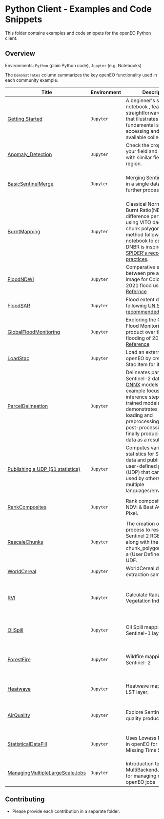 # Python Client - Examples and Code Snippets

This folder contains examples and code snippets for the openEO Python client.

## Overview

Environments: `Python` (plain Python code), `Jupyter` (e.g. Notebooks)

The `Demonstrates` column summarizes the key openEO functionality used in each community example.


| Title | Environment | Description | Demonstrates |
|-|-|-|-|
| [Getting Started](./1.%20GettingStarted/) | `Jupyter`  | A beginner's sample notebook , featuring a straightforward workflow that illustrates the fundamental steps of accessing and utilizing available collections. | Loading collection from a backend; openEO process `load_collection` |
| [Anomaly_Detection](./RescaleChunks/) | `Jupyter`  | Check the crop growth on your field and compare it with similar fields in the region. | Loading data from **WFS**; openEO process `Anomaly_Detection` |
| [BasicSentinelMerge](./BasicSentinelMerge/) | `Jupyter`   | Merging Sentinel 1 and 2 in a single datacube for further processing. | openEO processes `merge_cubes`, `mask_scl_dilation`, `aggregate_temporal_period`, `array_interpolate_linear`, `sar_backscatter`, `filter_bbox` |
| [BurntMapping](./BurntMapping/)             | `Jupyter`    | Classical Normalized Burnt Ratio(NBR) difference performed using VITO backend on a chunk polygon. The method followed in this notebook to compute DNBR is inspired from [UN SPIDER's recommended practices](https://www.un-spider.org/advisory-support/recommended-practices/recommended-practice-google-earth-engine-flood-mapping). | openEO processes `run_udf`, `chunk_polygon` with polygon loaded from JSON, `reduce_dimension` |
| [FloodNDWI](./FloodNDWI/)                   | `Jupyter`    | Comparative study between pre and post image for Cologne during 2021 flood using NDWI. [Refernce](https://labo.obs-mip.fr/multitemp/the-ndwi-applied-to-the-recent-flooding-in-the-central-us/) | **Adding metadata** to a datacube; openEO processes `datacube_from_process`, `merge_datacube`, `reduce_dimension`|
| [FloodSAR](./FloodSAR/)                     | `Jupyter`    | Flood extent detection following [UN SPIDER's recommended practices](https://www.un-spider.org/advisory-support/recommended-practices/recommended-practice-google-earth-engine-flood-mapping). | **Thresholding** using `udf`; openEO processes `divide` |
| [GlobalFloodMonitoring](./GlobalFloodMonitoring/) | `Jupyter`    | Exploring the Global Flood Monitoring (GFM) product over the Pakistan flooding of 2022. [Reference](https://extwiki.eodc.eu/GFM) | Loading `GFM` data; saving data in specific `tile_grids`; plotting with additional data |
| [LoadStac](./LoadStac/)                     | `Jupyter`    | Load an external file in openEO by creating a Stac Item for it. | creating a simple stac item, openEO processes `load_stac` |
| [ParcelDelineation](./ParcelDelineation/)   | `Jupyter` | Delineates parcels with Sentinel-2 data using [ONNX](https://onnx.ai/) models. The example focuses on the inference step, using pre-trained models. It demonstrates data loading and preprocessing, inference, post-processing and finally producing vector data as a result. | Selection of best tiles; Running **ONNX models** using `udf`; postprocessing using **sobel filter** and **Felzenszwalb's algoritm** in `udf`, openEO processes `aggregate_spatial`, `build_child_callback`, `filter_labels`, `apply_neighborhood`, `raster_to_vector`, `filter_spatial`|
| [Publishing a UDP (S1 statistics)](./Sentinel1_Stats/) | `Jupyter`   | Computes various statistics for Sentinel-1 data and publishes it as a user-defined process (UDP) that can be re-used by others across multiple languages/environments. | Creating a `udp` with `ProcessBuilder`; Saving `udp`for public reuse with `save_user_defined_process`; Publishing a service; credit usage; openEO processes `rename_labels`, `apply_dimension`, `datacube_from_process` |
| [RankComposites](./RankComposites/)         | `Jupyter`   | Rank composites: max-NDVI & Best Available Pixel. | openEO processes `apply_neigborhood`, `array_apply`, `filter_bbox`, `mask`, `aggregate_temporal_period` |
| [RescaleChunks](./RescaleChunks/)           | `Jupyter`   | The creation of a simple process to rescale Sentinel 2 RGB image along with the use of chunk_polygon apply with a (User Defined Function) UDF. | openEO processes `run_udf`, `chunk_polygon`, `reduce_dimension` |
| [WorldCereal](./WorldCereal/)               | `Jupyter`   | WorldCereal data extraction sample. | openEO processes `merge_cubes`, loading **WorldCereal** data |
| [RVI](./RVI/)               | `Jupyter`   | Calculate Radar Vegetation Index | openEO processes `sar_backscatter`, `spectral_nidices.compute_indices`; **plotting** mean result and timeseries; **Awesome Spectral Indices** |
| [OilSpill](./OilSpill/)               | `Jupyter`   | Oil Spill mapping with Sentinel-1 layer. | openEO processes `sar_backscatter`, `apply`, `apply_kernel`, `rename_labels`, `merge_cubes`; **plotting** binary image |
| [ForestFire](./ForestFire/)               | `Jupyter`   | Wildfire mapping using Sentinel-2 | openEO processes `apply_kernel`,`ndvi` `spectral_nidices.compute_indices`; **plotting** comparative visualisation; **Awesome Spectral Indices** |
| [Heatwave](./Heatwave/)               | `Jupyter`   | Heatwave mapping using LST layer. | openEO processes `mask`, `apply_dimension`, `reduce_dimension`; **plotting** Total number of days |
| [AirQuality](./AirQuality/)               | `Jupyter`   | Explore Sentinel-5P air quality products | openEO processes `merge_cubes`, `aggregate_temporal_period`; **plotting** mean result and timeseries; product's correlation  |
| [StatisticalDataFill](./StatisticalDataFill/)               | `Jupyter`   | Uses Lowess Regression in openEO for Filling Missing Time Series Data | openEO processes `aggregate_temporal_period`, `apply_dimension`; **plotting** mean result and timeseries ; `SENTINEL_5P_L2`|
| [ManagingMultipleLargeScaleJobs](./ManagingMultipleLargeScaleJobs/)               | `Jupyter`   | Introduction to the MultiBackendJobManager for managing multiple openEO jobs | openEO processes `MultiBackendJobManager`|

## Contributing

* Please provide each contribution in a separate folder.
